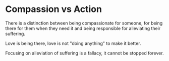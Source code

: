 # Compassion vs Action

There is a distinction between being compassionate for someone, for being there for them when they need it and being responsible for alleviating their suffering.

Love is being there, love is not "doing anything" to make it better.

Focusing on alleviation of suffering is a fallacy, it cannot be stopped forever.

